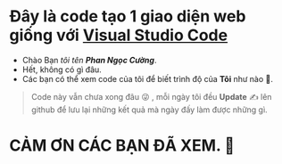 # Đây là code tạo 1 giao diện web giống với [Visual Studio Code](https://code.visualstudio.com/)
- Chào Bạn *tôi tên **Phan Ngọc Cường***.
- Hết, không có gì đâu.
- Các bạn có thể xem code của tôi để biết trình độ của **Tôi** như nào 🥇.
> Code này vẫn chưa xong đâu :stuck_out_tongue_winking_eye: , mỗi ngày tôi đều **Update** :writing_hand: lên github để lưu lại những kết quả mà ngày đấy làm được những gì.
# CẢM ƠN CÁC BẠN ĐÃ XEM. :person_fencing:
